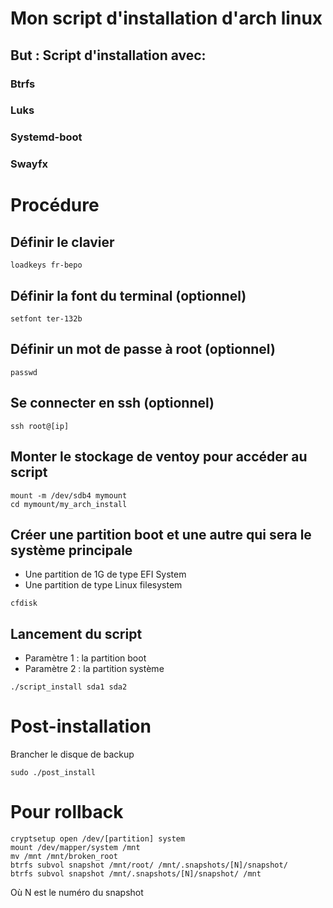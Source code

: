 # Mon script d'installation d'arch linux

## But : Script d'installation avec:
### Btrfs
### Luks
### Systemd-boot
### Swayfx

# Procédure

## Définir le clavier
```
loadkeys fr-bepo
```

## Définir la font du terminal (optionnel)
```
setfont ter-132b
```

## Définir un mot de passe à root (optionnel)
```
passwd
```

## Se connecter en ssh (optionnel)
```
ssh root@[ip]
```

## Monter le stockage de ventoy pour accéder au script
```
mount -m /dev/sdb4 mymount
cd mymount/my_arch_install
```

## Créer une partition boot et une autre qui sera le système principale
- Une partition de 1G de type EFI System
- Une partition de type Linux filesystem
```
cfdisk
```
## Lancement du script
- Paramètre 1 : la partition boot
- Paramètre 2 : la partition système
```
./script_install sda1 sda2
```

# Post-installation
Brancher le disque de backup
```
sudo ./post_install
```
# Pour rollback
```
cryptsetup open /dev/[partition] system
mount /dev/mapper/system /mnt
mv /mnt /mnt/broken_root
btrfs subvol snapshot /mnt/root/ /mnt/.snapshots/[N]/snapshot/
btrfs subvol snapshot /mnt/.snapshots/[N]/snapshot/ /mnt
```
Où N est le numéro du snapshot
